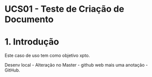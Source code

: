 # UCS01 - Teste de Criação de Documento

# 1. Introdução

Este caso de uso tem como objetivo xpto.

Desenv local - Alteração no Master - github web mais uma anotação - GitHub.
